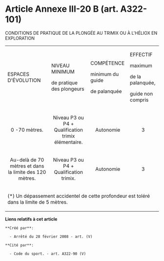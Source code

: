 # Article Annexe III-20 B (art. A322-101)

CONDITIONS DE PRATIQUE DE LA PLONGÉE AU TRIMIX OU À L'HÉLIOX EN EXPLORATION

<table>
  <tbody>
    <tr>
      <td>

ESPACES D'ÉVOLUTION

</td>
      <td>

NIVEAU MINIMUM

de pratique des plongeurs

</td>
      <td>

COMPÉTENCE

minimum du guide

de palanquée

</td>
      <td colspan="2">

EFFECTIF

maximum

de la palanquée,

guide non compris

</td>
    </tr>
    <tr>
      <td align="center">

0 -70 mètres.

</td>
      <td align="center">

Niveau P3 ou P4 + Qualification trimix élémentaire.

</td>
      <td align="center">

Autonomie

</td>
      <td align="center">

3

</td>
    </tr>
    <tr>
      <td align="center">

Au-delà de 70 mètres et dans la limite des 120 mètres.

</td>
      <td align="center">

Niveau P3 ou P4 + Qualification trimix.

</td>
      <td align="center">

Autonomie

</td>
      <td align="center">

3

</td>
    </tr>
    <tr>
      <td colspan="5">

(*) Un dépassement accidentel de cette profondeur est toléré dans la limite de 5 mètres.

</td>
    </tr>
  </tbody>
</table>

**Liens relatifs à cet article**

	**Créé par**:

	  - Arrêté du 28 février 2008 - art. (V)

	**Cité par**:

	  - Code du sport. - art. A322-90 (V)
